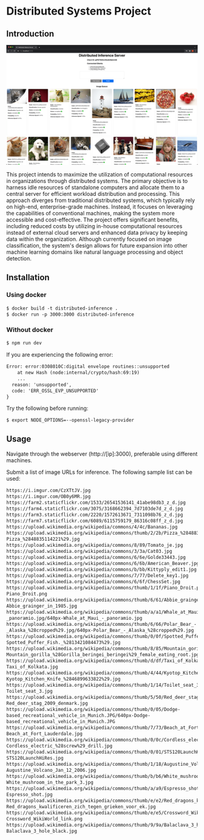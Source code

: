 # Distributed Systems Project

## Introduction

<img src="screenshot.png">

This project intends to maximize the utilization of computational resources in organizations through distributed systems. 
The primary objective is to harness idle resources of standalone computers and allocate them to a central server for 
efficient workload distribution and processing. This approach diverges from traditional distributed systems, which 
typically rely on high-end, enterprise-grade machines. Instead, it focuses on leveraging the capabilities of conventional 
machines, making the system more accessible and cost-effective.
The project offers significant benefits, including reduced costs by utilizing in-house computational resources 
instead of external cloud servers and enhanced data privacy by keeping data within the organization. Although currently 
focused on image classification, the system's design allows for future expansion into other machine learning domains 
like natural language processing and object detection.


## Installation

### Using docker

```
$ docker build -t distributed-inference .
$ docker run -p 3000:3000 distributed-inference 

```

### Without docker

```bash
$ npm run dev
```


If you are experiencing the following error:

```
Error: error:0308010C:digital envelope routines::unsupported
    at new Hash (node:internal/crypto/hash:69:19)
    ...
  reason: 'unsupported',
  code: 'ERR_OSSL_EVP_UNSUPPORTED'
}
```

Try the following before running:
```bash
$ export NODE_OPTIONS=--openssl-legacy-provider
```


## Usage

Navigate through the webserver (http://[ip]:3000), preferable using different
machines.

Submit a list of image URLs for inference. The following sample list can be used:


```
https://i.imgur.com/CzXTtJV.jpg
https://i.imgur.com/OB0y6MR.jpg
https://farm2.staticflickr.com/1533/26541536141_41abe98db3_z_d.jpg
https://farm4.staticflickr.com/3075/3168662394_7d7103de7d_z_d.jpg
https://farm3.staticflickr.com/2220/1572613671_7311098b76_z_d.jpg
https://farm7.staticflickr.com/6089/6115759179_86316c08ff_z_d.jpg
https://upload.wikimedia.org/wikipedia/commons/4/4c/Bananas.jpg
https://upload.wikimedia.org/wikipedia/commons/thumb/2/2b/Pizza_%2848835114221%29.jpg/640px-Pizza_%2848835114221%29.jpg
https://upload.wikimedia.org/wikipedia/commons/8/89/Tomato_je.jpg
https://upload.wikimedia.org/wikipedia/commons/3/3a/Cat03.jpg
https://upload.wikimedia.org/wikipedia/commons/6/6e/Golde33443.jpg
https://upload.wikimedia.org/wikipedia/commons/6/6b/American_Beaver.jpg
https://upload.wikimedia.org/wikipedia/commons/b/bb/Kittyply_edit1.jpg
https://upload.wikimedia.org/wikipedia/commons/7/77/Delete_key1.jpg
https://upload.wikimedia.org/wikipedia/commons/6/6f/ChessSet.jpg
https://upload.wikimedia.org/wikipedia/commons/thumb/1/1f/Piano_Droit.png/640px-Piano_Droit.png
https://upload.wikimedia.org/wikipedia/commons/thumb/6/61/Abbie_grainger_in_1985.jpg/640px-Abbie_grainger_in_1985.jpg
https://upload.wikimedia.org/wikipedia/commons/thumb/a/a1/Whale_at_Maui_-_panoramio.jpg/640px-Whale_at_Maui_-_panoramio.jpg
https://upload.wikimedia.org/wikipedia/commons/thumb/6/66/Polar_Bear_-_Alaska_%28cropped%29.jpg/640px-Polar_Bear_-_Alaska_%28cropped%29.jpg
https://upload.wikimedia.org/wikipedia/commons/thumb/0/0f/Spotted_Puffer_Fish._%2813421084473%29.jpg/640px-Spotted_Puffer_Fish._%2813421084473%29.jpg
https://upload.wikimedia.org/wikipedia/commons/thumb/8/85/Mountain_gorilla_%28Gorilla_beringei_beringei%29_female_eating_root.jpg/640px-Mountain_gorilla_%28Gorilla_beringei_beringei%29_female_eating_root.jpg
https://upload.wikimedia.org/wikipedia/commons/thumb/d/df/Taxi_of_Kolkata.jpg/640px-Taxi_of_Kolkata.jpg
https://upload.wikimedia.org/wikipedia/commons/thumb/4/44/Kyotop_Kitchen_Knife_%2846899633822%29.jpg/640px-Kyotop_Kitchen_Knife_%2846899633822%29.jpg
https://upload.wikimedia.org/wikipedia/commons/thumb/1/14/Toilet_seat_3.jpg/640px-Toilet_seat_3.jpg
https://upload.wikimedia.org/wikipedia/commons/thumb/5/50/Red_deer_stag_2009_denmark.jpg/640px-Red_deer_stag_2009_denmark.jpg
https://upload.wikimedia.org/wikipedia/commons/thumb/0/05/Dodge-based_recreational_vehicle_in_Munich.JPG/640px-Dodge-based_recreational_vehicle_in_Munich.JPG
https://upload.wikimedia.org/wikipedia/commons/thumb/7/73/Beach_at_Fort_Lauderdale.jpg/640px-Beach_at_Fort_Lauderdale.jpg
https://upload.wikimedia.org/wikipedia/commons/thumb/0/0c/Cordless_electric_%28screw%29_drill.jpg/640px-Cordless_electric_%28screw%29_drill.jpg
https://upload.wikimedia.org/wikipedia/commons/thumb/0/01/STS120LaunchHiRes.jpg/640px-STS120LaunchHiRes.jpg
https://upload.wikimedia.org/wikipedia/commons/thumb/1/18/Augustine_Volcano_Jan_12_2006.jpg/640px-Augustine_Volcano_Jan_12_2006.jpg
https://upload.wikimedia.org/wikipedia/commons/thumb/b/b6/White_mushroom_in_the_park_3.jpg/640px-White_mushroom_in_the_park_3.jpg
https://upload.wikimedia.org/wikipedia/commons/thumb/a/a9/Espresso_shot.jpg/640px-Espresso_shot.jpg
https://upload.wikimedia.org/wikipedia/commons/thumb/e/e2/Red_dragons_kwalificeren_zich_tegen_grieken_voor_ek.jpg/640px-Red_dragons_kwalificeren_zich_tegen_grieken_voor_ek.jpg
https://upload.wikimedia.org/wikipedia/commons/thumb/e/e5/Crossword_WikiWorld_link.png/640px-Crossword_WikiWorld_link.png
https://upload.wikimedia.org/wikipedia/commons/thumb/9/9a/Balaclava_3_hole_black.jpg/640px-Balaclava_3_hole_black.jpg
```
